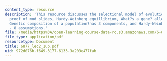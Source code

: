 ```yaml
---
content_type: resource
description: 'This resource discusses the selectional model of evolution, Fisher?s
  proof of mud slides, Hardy-Weinberg equillibrium, What?s a gene? alleles and genotypes:
  Genetic composition of a population?has 3 components, and Hardy-Weinberg equillibrium
  - 8 assumptions.'
file: /media/https%3A/open-learning-course-data-rc.s3.amazonaws.com/6-877j-computational-evolutionary-biology-fall-2005/972d076bf649317761333a203e477fab_6877_lec2_1up.pdf
file_type: application/pdf
resourcetype: Document
title: 6877_lec2_1up.pdf
uid: 972d076b-f649-3177-6133-3a203e477fab
---
```

